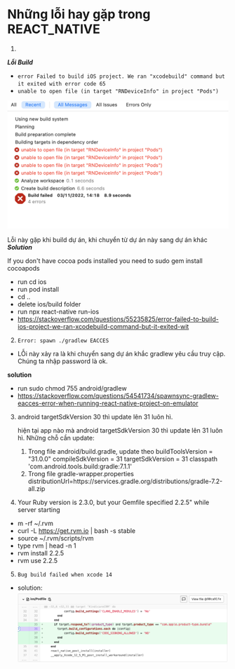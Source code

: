 # Những lỗi hay gặp trong REACT_NATIVE

1. 
***Lỗi Build***
- `error Failed to build iOS project. We ran "xcodebuild" command but it exited with error code 65`
- `unable to open file (in target "RNDeviceInfo" in project "Pods")`

![forEachResult](./image/targetbuildError.png)

Lỗi này gặp khi build dự án, khi chuyển từ dự án này sang dự án khác
    ***Solution***

If you don't have cocoa pods installed you need to sudo gem install cocoapods

- run cd ios
- run pod install
- cd ..
- delete ios/build folder
- run npx react-native run-ios
- https://stackoverflow.com/questions/55235825/error-failed-to-build-ios-project-we-ran-xcodebuild-command-but-it-exited-wit

2. `Error: spawn ./gradlew EACCES`

- LỖi này xảy ra là khi chuyển sang dự án khắc gradlew yêu cầu truy cập. Chúng ta nhập password là ok.

**solution**
- run sudo chmod 755 android/gradlew 
- https://stackoverflow.com/questions/54541734/spawnsync-gradlew-eacces-error-when-running-react-native-project-on-emulator

3. android targetSdkVersion 30 thì update lên 31 luôn hì.

    hiện tại app nào mà android targetSdkVersion 30 thì update lên 31 luôn hì. Những chỗ cần update:
    1.  Trong file android/build.gradle, update theo
            buildToolsVersion = "31.0.0"
            compileSdkVersion = 31
            targetSdkVersion = 31
            classpath 'com.android.tools.build:gradle:7.1.1'
    2.  Trong file gradle-wrapper.properties
      distributionUrl=https\://services.gradle.org/distributions/gradle-7.2-all.zip

4. Your Ruby version is 2.3.0, but your Gemfile specified 2.2.5" while server starting
- m -rf ~/.rvm
- curl -L https://get.rvm.io | bash -s stable
- source ~/.rvm/scripts/rvm
- type rvm | head -n 1
- rvm install 2.2.5
- rvm use 2.2.5



5.  `Bug build failed when xcode 14`

- solution: 
![SplashScreen](./image/builFailIosXcode14.png)
